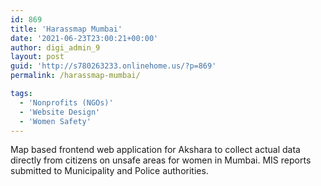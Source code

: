 ```yaml
---
id: 869
title: 'Harassmap Mumbai'
date: '2021-06-23T23:00:21+00:00'
author: digi_admin_9
layout: post
guid: 'http://s780263233.onlinehome.us/?p=869'
permalink: /harassmap-mumbai/

tags:
  - 'Nonprofits (NGOs)'
  - 'Website Design'
  - 'Women Safety'
---
```


Map based frontend web application for Akshara to collect actual data directly from citizens on unsafe areas for women in Mumbai. MIS reports submitted to Municipality and Police authorities.
